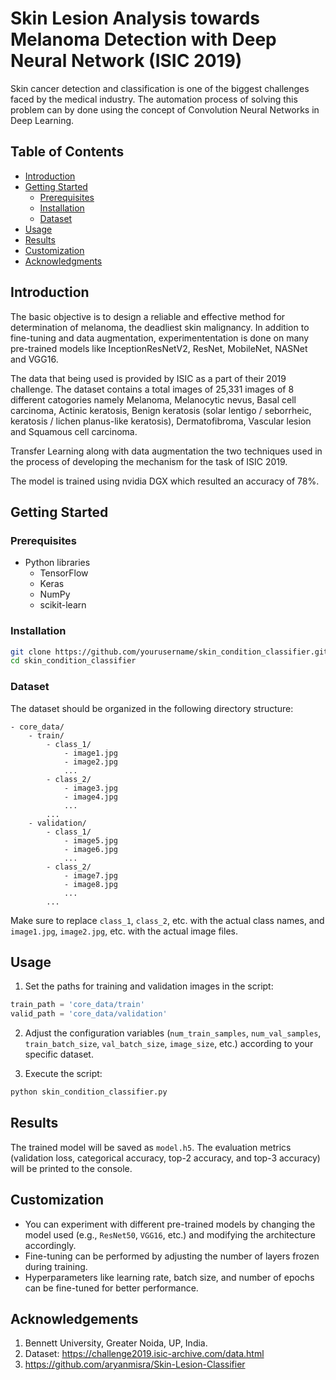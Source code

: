 # Skin Lesion Analysis towards Melanoma Detection with Deep Neural Network (ISIC 2019)
Skin cancer detection and classification is one of the biggest challenges faced by the medical industry. The automation process of solving this problem can by done using the concept of Convolution Neural Networks in Deep Learning. 

## Table of Contents

- [Introduction](#introduction)
- [Getting Started](#getting-started)
    - [Prerequisites](#prerequisites)
    - [Installation](#installation)
    - [Dataset](#dataset)
- [Usage](#usage)
- [Results](#results)
- [Customization](#customization)
- [Acknowledgments](#acknowledgments)

## Introduction

The basic objective is to design a reliable and effective method for determination of melanoma, the deadliest skin malignancy. In addition to fine-tuning and data augmentation, experimententation is done on many pre-trained models like InceptionResNetV2, ResNet, MobileNet, NASNet and VGG16.

The data that being used is provided by ISIC as a part of their 2019 challenge. The dataset contains a total images of 25,331 images of 8 different catogories namely Melanoma, Melanocytic nevus, Basal cell carcinoma, Actinic keratosis, Benign keratosis (solar lentigo / seborrheic, keratosis / lichen planus-like keratosis), Dermatofibroma, Vascular lesion and Squamous cell carcinoma.

Transfer Learning along with data augmentation the two techniques used in the process of developing the mechanism for the task of ISIC 2019. 

The model is trained using nvidia DGX which resulted an accuracy of 78%.

## Getting Started

### Prerequisites

- Python libraries
  - TensorFlow
  - Keras
  - NumPy
  - scikit-learn

### Installation

```bash
git clone https://github.com/yourusername/skin_condition_classifier.git
cd skin_condition_classifier
```

### Dataset

The dataset should be organized in the following directory structure:

```
- core_data/
    - train/
        - class_1/
            - image1.jpg
            - image2.jpg
            ...
        - class_2/
            - image3.jpg
            - image4.jpg
            ...
        ...
    - validation/
        - class_1/
            - image5.jpg
            - image6.jpg
            ...
        - class_2/
            - image7.jpg
            - image8.jpg
            ...
        ...
```

Make sure to replace `class_1`, `class_2`, etc. with the actual class names, and `image1.jpg`, `image2.jpg`, etc. with the actual image files.

## Usage

1. Set the paths for training and validation images in the script:

```python
train_path = 'core_data/train'
valid_path = 'core_data/validation'
```

2. Adjust the configuration variables (`num_train_samples`, `num_val_samples`, `train_batch_size`, `val_batch_size`, `image_size`, etc.) according to your specific dataset.

3. Execute the script:

```bash
python skin_condition_classifier.py
```

## Results

The trained model will be saved as `model.h5`. The evaluation metrics (validation loss, categorical accuracy, top-2 accuracy, and top-3 accuracy) will be printed to the console.

## Customization

- You can experiment with different pre-trained models by changing the model used (e.g., `ResNet50`, `VGG16`, etc.) and modifying the architecture accordingly.
- Fine-tuning can be performed by adjusting the number of layers frozen during training.
- Hyperparameters like learning rate, batch size, and number of epochs can be fine-tuned for better performance.

## Acknowledgements
1)  Bennett University, Greater Noida, UP, India.
2)  Dataset: https://challenge2019.isic-archive.com/data.html
3)  https://github.com/aryanmisra/Skin-Lesion-Classifier

